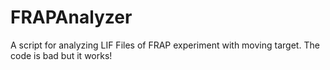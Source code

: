 # FRAPAnalyzer
A script for analyzing LIF Files of FRAP experiment with moving target. The code is bad but it works!
